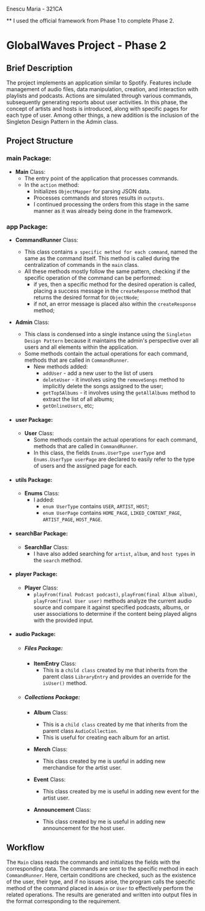 Enescu Maria - 321CA

** I used the official framework from Phase 1 to complete Phase 2.

# GlobalWaves Project - Phase 2

## Brief Description

The project implements an application similar to Spotify. Features
include management of audio files, data manipulation, creation, and
interaction with playlists and podcasts. Actions are simulated through
various commands, subsequently generating reports about user activities.
In this phase, the concept of artists and hosts is introduced, along with
specific pages for each type of user. Among other things, a new addition
is the inclusion of the Singleton Design Pattern in the Admin class.

## Project Structure

### main Package:

- **Main** Class:
    - The entry point of the application that processes commands.
    - In the `action` method:
        - Initializes `ObjectMapper` for parsing JSON data.
        - Processes commands and stores results in `outputs`.
        - I continued processing the orders from this stage in
      the same manner as it was already being done in the framework.

          
### app Package:

- **CommandRunner** Class:
    - This class contains `a specific method for each command`, named the same
  as the command itself. This method is called during the centralization of
  commands in the `main` class.
    - All these methods mostly follow the same pattern, checking if the
    specific operation of the command can be performed:
        - if yes, then a specific method for the desired operation is called,
      placing a success message in the `createResponse` method that returns
      the desired format for `ObjectNode`;
        - if not, an error message is placed also within the `createResponse` method;


- **Admin** Class:
  - This class is condensed into a single instance using the
  `Singleton Design Pattern` because it maintains the admin's
  perspective over all users and all elements within the application.
  - Some methods contain the actual operations for each command,
  methods that are called in `CommandRunner`.
    - New methods added:
        - `addUser` - add a new user to the list of users
        - `deleteUser` - it involves using the `removeSongs` method to
        implicitly delete the songs assigned to the user;
        - `getTop5Albums` - it involves using the `getAllAlbums` method to
        extract the list of all albums;
        - `getOnlineUsers`, etc;

- #### user Package:
  - **User** Class:
    - Some methods contain the actual operations for each command,
      methods that are called in `CommandRunner`.
    - In this class, the fields `Enums.UserType userType` and
    `Enums.UserType userPage` are declared to easily refer to the
    type of users and the assigned page for each.

- #### utils Package:
  - **Enums** Class: 
    - I added:
      - `enum UserType` contains `USER`, `ARTIST`, `HOST`;
      - `enum UserPage` contains `HOME_PAGE`, `LIKED_CONTENT_PAGE`,
      `ARTIST_PAGE`, `HOST_PAGE`.

- #### searchBar Package:
  - **SearchBar** Class:
    - I have also added searching for `artist`, `album`,
    and `host types` in the `search` method.

- #### player Package:
  - **Player** Class:
    - `playFrom(final Podcast podcast)`, `playFrom(final Album album)`,
    `playFrom(final User user)` methods analyze the current audio source
    and compare it against specified podcasts, albums, or user associations
    to determine if the content being played aligns with the provided input. 

- #### audio Package:

  - ##### Files Package:
    - **ItemEntry** Class: 
      - This is a `child class` created by me that inherits from the parent
      class `LibraryEntry` and provides an override for the `isUser()` method.

  - ##### Collections Package:
    - **Album** Class:
      - This is a `child class` created by me that inherits from the parent
        class `AudioCollection`.
      - This is useful for creating each album for an artist.
      
    - **Merch** Class:
      - This class created by me is useful in adding new merchandise for the
      artist user.

    - **Event** Class:
      - This class created by me is useful in adding new event for the artist
      user.
    
    - **Announcement** Class:
      - This class created by me is useful in adding new announcement for the
        host user.

## Workflow

The `Main` class reads the commands and initializes the fields with the
corresponding data. The commands are sent to the specific method in each
`CommandRunner`. Here, certain conditions are checked, such as the existence
of the user, their type, and if no issues arise, the program calls the specific
method of the command placed in `Admin` or `User` to effectively perform the
related operations. The results are generated and written into output files
in the format corresponding to the requirement.